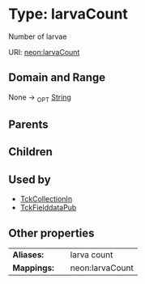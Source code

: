 
# Type: larvaCount


Number of larvae

URI: [neon:larvaCount](https://data.neonscience.org/larvaCount)


## Domain and Range

None ->  <sub>OPT</sub> [String](types/String.md)

## Parents


## Children


## Used by

 * [TckCollectionIn](TckCollectionIn.md)
 * [TckFielddataPub](TckFielddataPub.md)

## Other properties

|  |  |  |
| --- | --- | --- |
| **Aliases:** | | larva count |
| **Mappings:** | | neon:larvaCount |

